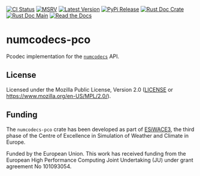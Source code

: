 [![CI Status]][workflow] [![MSRV]][repo] [![Latest Version]][crates.io] [![PyPi Release]][pypi] [![Rust Doc Crate]][docs.rs] [![Rust Doc Main]][docs] [![Read the Docs]][rtdocs]

[CI Status]: https://img.shields.io/github/actions/workflow/status/juntyr/numcodecs-rs/ci.yml?branch=main
[workflow]: https://github.com/juntyr/numcodecs-rs/actions/workflows/ci.yml?query=branch%3Amain

[MSRV]: https://img.shields.io/badge/MSRV-1.87.0-blue
[repo]: https://github.com/juntyr/numcodecs-rs

[Latest Version]: https://img.shields.io/crates/v/numcodecs-pco
[crates.io]: https://crates.io/crates/numcodecs-pco

[PyPi Release]: https://img.shields.io/pypi/v/numcodecs-wasm-pco.svg
[pypi]: https://pypi.python.org/pypi/numcodecs-wasm-pco

[Rust Doc Crate]: https://img.shields.io/docsrs/numcodecs-pco
[docs.rs]: https://docs.rs/numcodecs-pco/

[Rust Doc Main]: https://img.shields.io/badge/docs-main-blue
[docs]: https://juntyr.github.io/numcodecs-rs/numcodecs_pco

[Read the Docs]: https://img.shields.io/readthedocs/numcodecs-wasm?label=readthedocs
[rtdocs]: https://numcodecs-wasm.readthedocs.io/en/stable/api/numcodecs_wasm_pco/

# numcodecs-pco

Pcodec implementation for the [`numcodecs`] API.

[`numcodecs`]: https://docs.rs/numcodecs/0.2/numcodecs/

## License

Licensed under the Mozilla Public License, Version 2.0 ([LICENSE](LICENSE) or https://www.mozilla.org/en-US/MPL/2.0/).

## Funding

The `numcodecs-pco` crate has been developed as part of [ESiWACE3](https://www.esiwace.eu), the third phase of the Centre of Excellence in Simulation of Weather and Climate in Europe.

Funded by the European Union. This work has received funding from the European High Performance Computing Joint Undertaking (JU) under grant agreement No 101093054.
